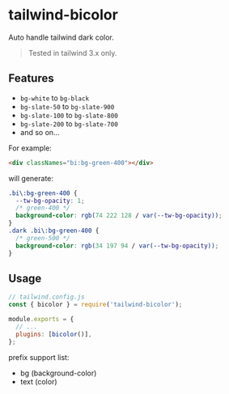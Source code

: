 # tailwind-bicolor

Auto handle tailwind dark color.

> Tested in tailwind 3.x only.

## Features

- `bg-white` to `bg-black`
- `bg-slate-50` to `bg-slate-900`
- `bg-slate-100` to `bg-slate-800`
- `bg-slate-200` to `bg-slate-700`
- and so on...

For example:

```html
<div classNames="bi:bg-green-400"></div>
```

will generate:

```css
.bi\:bg-green-400 {
  --tw-bg-opacity: 1;
  /* green-400 */
  background-color: rgb(74 222 128 / var(--tw-bg-opacity));
}
.dark .bi\:bg-green-400 {
  /* green-500 */
  background-color: rgb(34 197 94 / var(--tw-bg-opacity));
}
```

## Usage

```javascript
// tailwind.config.js
const { bicolor } = require('tailwind-bicolor');

module.exports = {
  // ...
  plugins: [bicolor()],
};
```

prefix support list:

- bg (background-color)
- text (color)
